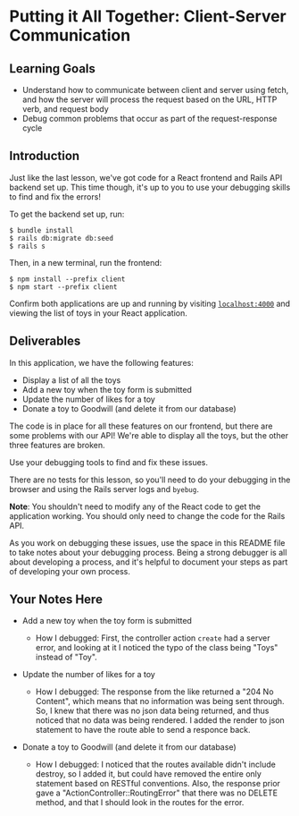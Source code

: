 # Putting it All Together: Client-Server Communication

## Learning Goals

- Understand how to communicate between client and server using fetch, and how
  the server will process the request based on the URL, HTTP verb, and request
  body
- Debug common problems that occur as part of the request-response cycle

## Introduction

Just like the last lesson, we've got code for a React frontend and Rails API
backend set up. This time though, it's up to you to use your debugging skills to
find and fix the errors!

To get the backend set up, run:

```console
$ bundle install
$ rails db:migrate db:seed
$ rails s
```

Then, in a new terminal, run the frontend:

```console
$ npm install --prefix client
$ npm start --prefix client
```

Confirm both applications are up and running by visiting
[`localhost:4000`](http://localhost:4000) and viewing the list of toys in your
React application.

## Deliverables

In this application, we have the following features:

- Display a list of all the toys
- Add a new toy when the toy form is submitted
- Update the number of likes for a toy
- Donate a toy to Goodwill (and delete it from our database)

The code is in place for all these features on our frontend, but there are some
problems with our API! We're able to display all the toys, but the other three
features are broken.

Use your debugging tools to find and fix these issues.

There are no tests for this lesson, so you'll need to do your debugging in the
browser and using the Rails server logs and `byebug`.

**Note**: You shouldn't need to modify any of the React code to get the
application working. You should only need to change the code for the Rails API.

As you work on debugging these issues, use the space in this README file to take
notes about your debugging process. Being a strong debugger is all about
developing a process, and it's helpful to document your steps as part of
developing your own process.

## Your Notes Here

- Add a new toy when the toy form is submitted

  - How I debugged: First, the controller action `create` had a server error, and looking at it I noticed the typo of the class being "Toys" instead of "Toy".

- Update the number of likes for a toy

  - How I debugged: The response from the like returned a "204 No Content", which means that no information was being sent through. So, I knew that there was no json data being returned, and thus noticed that no data was being rendered. I added the render to json statement to have the route able to send a responce back.

- Donate a toy to Goodwill (and delete it from our database)

  - How I debugged: I noticed that the routes available didn't include destroy, so I added it, but could have removed the entire only statement based on RESTful conventions. Also, the response prior gave a "ActionController::RoutingError" that there was no DELETE method, and that I should look in the routes for the error.
